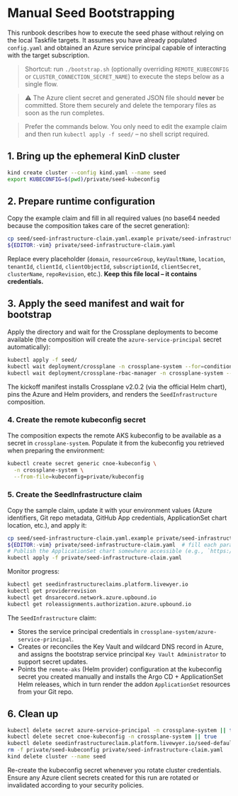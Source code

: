 # Manual Seed Bootstrapping

This runbook describes how to execute the seed phase without relying on the local Taskfile targets. It assumes you have already populated `config.yaml` and obtained an Azure service principal capable of interacting with the target subscription.

> Shortcut: run `./bootstrap.sh` (optionally overriding `REMOTE_KUBECONFIG` or `CLUSTER_CONNECTION_SECRET_NAME`) to execute the steps below as a single flow.

> :warning: The Azure client secret and generated JSON file should **never** be committed. Store them securely and delete the temporary files as soon as the run completes.

> Prefer the commands below. You only need to edit the example claim and then run
> `kubectl apply -f seed/` – no shell script required.

## 1. Bring up the ephemeral KinD cluster

```bash
kind create cluster --config kind.yaml --name seed
export KUBECONFIG=$(pwd)/private/seed-kubeconfig
```

## 2. Prepare runtime configuration

Copy the example claim and fill in all required values (no base64 needed because the
composition takes care of the secret generation):

```bash
cp seed/seed-infrastructure-claim.yaml.example private/seed-infrastructure-claim.yaml
${EDITOR:-vim} private/seed-infrastructure-claim.yaml
```

Replace every placeholder (`domain`, `resourceGroup`, `keyVaultName`, `location`, `tenantId`,
`clientId`, `clientObjectId`, `subscriptionId`, `clientSecret`, `clusterName`, `repoRevision`, etc.). **Keep this file local – it
contains credentials.**

## 3. Apply the seed manifest and wait for bootstrap

Apply the directory and wait for the Crossplane deployments to become available (the composition will create the `azure-service-principal` secret automatically):

```bash
kubectl apply -f seed/
kubectl wait deployment/crossplane -n crossplane-system --for=condition=Available --timeout=10m
kubectl wait deployment/crossplane-rbac-manager -n crossplane-system --for=condition=Available --timeout=10m
```

The kickoff manifest installs Crossplane v2.0.2 (via the official Helm chart), pins the Azure and Helm providers,
and renders the `SeedInfrastructure` composition.

### 4. Create the remote kubeconfig secret

The composition expects the remote AKS kubeconfig to be available as a secret in `crossplane-system`.
Populate it from the kubeconfig you retrieved when preparing the environment:

```bash
kubectl create secret generic cnoe-kubeconfig \
  -n crossplane-system \
  --from-file=kubeconfig=private/kubeconfig
```

### 5. Create the SeedInfrastructure claim

Copy the sample claim, update it with your environment values (Azure identifiers, Git repo metadata, GitHub App credentials, ApplicationSet chart location, etc.), and apply it:

```bash
cp seed/seed-infrastructure-claim.yaml.example private/seed-infrastructure-claim.yaml
${EDITOR:-vim} private/seed-infrastructure-claim.yaml  # fill each parameter (Azure IDs, repo settings, GitHub App values, chart repo, etc.)
# Publish the ApplicationSet chart somewhere accessible (e.g., `https://raw.githubusercontent.com/<org>/<repo>/<branch>/charts`) and update appsetChartRepository/appsetChartName/appsetChartVersion.
kubectl apply -f private/seed-infrastructure-claim.yaml
```

Monitor progress:

```bash
kubectl get seedinfrastructureclaims.platform.livewyer.io
kubectl get providerrevision
kubectl get dnsarecord.network.azure.upbound.io
kubectl get roleassignments.authorization.azure.upbound.io
```
The `SeedInfrastructure` claim:
- Stores the service principal credentials in `crossplane-system/azure-service-principal`.
- Creates or reconciles the Key Vault and wildcard DNS record in Azure, and assigns the bootstrap service principal `Key Vault Administrator` to support secret updates.
- Points the `remote-aks` (Helm provider) configuration at the kubeconfig secret you created manually and installs the Argo CD + ApplicationSet Helm releases, which in turn render the addon `ApplicationSet` resources from your Git repo.

## 6. Clean up

```bash
kubectl delete secret azure-service-principal -n crossplane-system || true
kubectl delete secret cnoe-kubeconfig -n crossplane-system || true
kubectl delete seedinfrastructureclaim.platform.livewyer.io/seed-default || true
rm -f private/seed-kubeconfig private/seed-infrastructure-claim.yaml
kind delete cluster --name seed
```

Re-create the kubeconfig secret whenever you rotate cluster credentials. Ensure any Azure client secrets created for this run are rotated or invalidated according to your security policies.
